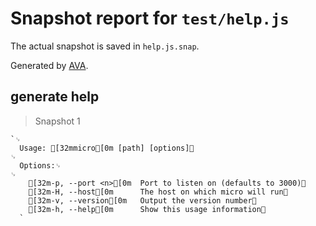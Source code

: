 # Snapshot report for `test/help.js`

The actual snapshot is saved in `help.js.snap`.

Generated by [AVA](https://ava.li).

## generate help

> Snapshot 1

    `␊
      Usage: [32mmicro[0m [path] [options]␊
    ␊
      Options:␊
    ␊
        [32m-p, --port <n>[0m  Port to listen on (defaults to 3000)␊
        [32m-H, --host[0m      The host on which micro will run␊
        [32m-v, --version[0m   Output the version number␊
        [32m-h, --help[0m      Show this usage information␊
      `
